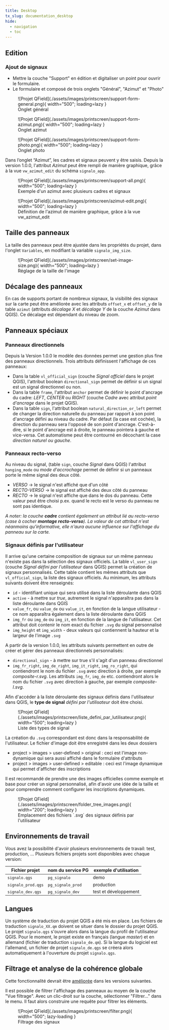 ```yaml
---
title: Desktop
tx_slug: documentation_desktop
hide:
  - navigation
  - toc
---
```


## Edition

### Ajout de signaux

* Mettre la couche "Support" en édition et digitaliser un point pour ouvrir le formulaire.
* Le formulaire et composé de trois onglets "Général", "Azimut" et "Photo"

<figure markdown>
  ![Projet QField](./assets/images/printscreen/support-form-general.png){ width="500"; loading=lazy }
  <figcaption>Onglet général</figcaption>
</figure>
<figure markdown>
  ![Projet QField](./assets/images/printscreen/support-form-azimut.png){ width="500"; loading=lazy }
  <figcaption>Onglet azimut</figcaption>
</figure>
<figure markdown>
  ![Projet QField](./assets/images/printscreen/support-form-photo.png){ width="500"; loading=lazy }
  <figcaption>Onglet photo</figcaption>
</figure>

Dans l’onglet “Azimut”, les cadres et signaux peuvent y être saisis. Depuis la version 1.0.0, l'attribut *Azimut* peut être rempli de manière graphique, grâce à la vue `vw_azimut_edit` du schéma `signalo_app`.

<figure markdown>
  ![Projet QField](./assets/images/printscreen/support-all.png){ width="500"; loading=lazy }
  <figcaption>Exemple d'un azimut avec plusieurs cadres et signaux</figcaption>
</figure>

<figure markdown>
  ![Projet QField](./assets/images/printscreen/azimut-edit.png){ width="500"; loading=lazy }
  <figcaption>Définition de l'azimut de manière graphique, grâce à la vue vw_azimut_edit</figcaption>
</figure>

## Taille des panneaux

La taille des panneaux peut être ajustée dans les propriétés du projet, dans l'onglet `Variables`, en modifiant la variable `signalo_img_size`.

<figure markdown>
  ![Projet QField](./assets/images/printscreen/set-image-size.png){ width="500"; loading=lazy }
  <figcaption>Réglage de la taille de l'image</figcaption>
</figure>

## Décalage des panneaux

En cas de supports portant de nombreux signaux, la visibilité des signaux sur la carte peut être améliorée avec les attributs `offset_x` et `offset_y` de la table `azimut` (attributs *décalage X* et *décalage Y* de la couche *Azimut* dans QGIS). Ce décalage est dépendant du niveau de zoom.

## Panneaux spéciaux
### Panneaux directionnels

Depuis la Version 1.0.0 le modèle des données permet une gestion plus fine des panneaux directionnels. Trois attributs définissent l'affichage de ces panneaux:
* Dans la table `vl_official_sign` (couche *Signal officiel* dans le projet QGIS), l'attribut boolean `directional_sign` permet de définir si un signal est un signal directionnel ou non.
* Dans la table `frame`, l'attribut `anchor` permet de définir le point d'ancrage du cadre: *LEFT*, *CENTER* ou *RIGHT* (couche *Cadre* avec attribut *point d'ancrage* dans le projet QGIS).
* Dans la table `sign`, l'attribut boolean `natural_direction_or_left` permet de changer la direction naturelle du panneau par rapport à son point d'ancrage défini au niveau du cadre. Par défaut (la case est cochée), la direction du panneau sera l'opposé de son point d'ancrage. C'est-à-dire, si le point d'ancrage est à droite, le panneau pointera à gauche et vice-versa. Cet automatisme peut être contourné en décochant la case *direction naturel ou gauche*.

### Panneaux recto-verso

Au niveau du signal, (table `sign`, couche *Signal* dans QGIS) l'attribut `hanging_mode` ou *mode d'accrochage* permet de définir si un panneaux porte le même signal des deux côté.
* *VERSO* -> le signal n'est affiché que d'un côté
* *RECTO-VERSO* -> le signal est affiché des deux côté du panneau
* *RECTO* -> le signal n'est affiche que dans le dos du panneau. Cette valeur peut être choisi p.ex. quand le recto est le verso du panneau ne sont pas identique.

*A noter: la couche **cadre** contient également un attribut lié au recto-verso (case à cocher **montage recto-verso**). La valeur de cet attribut n'est néanmoins qu'informative, elle n'aura aucune influence sur l'affichage du panneau sur la carte.*

### Signaux définis par l'utilisateur

Il arrive qu'une certaine composition de signaux sur un même panneau n'existe pas dans la sélection des signaux officiels. La table `vl_user_sign` (couche *Signal défini par l'utilisateur* dans QGIS) permet la création de signaux personnalisés. Cette table contient les mêmes attributs que `vl_official_sign`, la liste des signaux officiels. Au minimum, les attributs suivants doivent être renseignés:
* `id` - identifiant unique qui sera utilisé dans la liste déroulante dans QGIS
* `active` - à mettre sur *true*, autrement le signal n'apparaîtra pas dans la liste déroulante dans QGIS
* `value_fr`, ou `value_de` ou `value_it`, en fonction de la langue utilisateur - ce nom apparaîtra également dans la liste déroulante dans QGIS
* `img_fr` ou `img_de` ou `img_it`, en fonction de la langue de l'utilisateur. Cet attribut doit contenir le nom exact du fichier `.svg` du signal personnalisé
* `img_height` et `img_width` - deux valeurs qui contiennent la hauteur et la largeur de l'image `.svg`

A partir de la version 1.0.0, les attributs suivants permettent en outre de créer et gérer des panneaux directionnels personnalisés:
* `directional_sign` - à mettre sur true s'il s'agit d'un panneau directionnel
* `img_fr_right`, `img_de_right`, `img_it_right`, `img_ro_right`, qui contiendront le nom du fichier `.svg` avec direction à droite, par exemple *composite-r.svg*. Les attributs `img_fr`, `img_de` etc. contiendront alors le nom du fichier `.svg` avec direction à gauche, par exemple *composite-l.svg*.

Afin d'accéder à la liste déroulante des signaux définis dans l'utilisateur dans QGIS, le **type de signal** *défini par l'utilisateur* doit être choisi.

<figure markdown>
  ![Projet QField](./assets/images/printscreen/liste_defini_par_lutilisateur.png){ width="500"; loading=lazy }
  <figcaption>Liste des types de signal</figcaption>
</figure>

La création du `.svg` correspondant est donc dans la responsabilité de l'utilisateur. Le fichier d'image doit être enregistré dans les deux dossiers
* project > images > user-defined > original : ceci est l'image non-dynamique qui sera aussi affiché dans le formulaire d'attributs
* project > images > user-defined > editable : ceci est l'image dynamique qui permet d'afficher des inscriptions

Il est recommandé de prendre une des images officielles comme exemple et base pour créer un signal personnalisé, afin d'avoir une idée de la taille et pour comprendre comment configurer les inscriptions dynamiques.

<figure markdown>
  ![Projet QField](./assets/images/printscreen/folder_tree_images.png){ width="200"; loading=lazy }
  <figcaption>Emplacement des fichiers `.svg` des signaux définis par l'utilisateur</figcaption>
</figure>

## Environnements de travail

Vous avez la possibilité d'avoir plusieurs environnements de travail: test, production, …
Plusieurs fichiers projets sont disponibles avec chaque version:

| Fichier projet | nom du service PG     | exemple d'utilisation |
| ------------- | ---------------------- | --------------------- |
| `signalo.qgs` | `pg_signalo`           | demo                  |
| `signalo_prod.qgs` | `pg_signalo_prod` | production            |
| `signalo_dev.qgs` | `pg_signalo_dev`   | test et développement |

## Langues

Un système de traduction du projet QGIS a été mis en place. Les fichiers de traduction `signalo_XX.qm` doivent se situer dans le dossier du projet QGIS. Le projet `signalo.qgs` s'ouvre alors dans la langue du profil de l'utilisateur QGIS. Pour le moment, le projet existe en français (langue *master*) et en allemand (fichier de traduction `signalo_de.qm`). Si la langue du logiciel est l'allemand, un fichier de projet `signalo_de.qgs` se créera alors automatiquement à l'ouverture du projet `signalo.qgs`.

## Filtrage et analyse de la cohérence globale

Cette fonctionnalité devrait être [améliorée](roadmap.md) dans les versions suivantes.

Il est possible de filtrer l'affichage des panneaux au moyen de la couche "Vue filtrage".
Avec un clic-droit sur la couche, sélectionner "Filtrer…" dans le menu.
Il faut alors construire une requête pour filtrer les éléments.

<figure markdown>
  ![Projet QField](./assets/images/printscreen/filter.png){ width="500"; lazy-loading }
  <figcaption>Filtrage des signaux</figcaption>
</figure>

